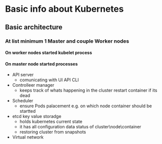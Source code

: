 # Basic info about Kubernetes

## Basic architecture

### At list minimum 1 Master and couple Worker nodes

#### On worker nodes started kubelet process


#### On master node started processes 
- API server 
    - comunicating with UI API CLI 
- Controlleer manager 
    - keeps track of whats happening in the cluster restart container if its dead
- Scheduler 
    - ensure Pods palacement e.g. on which node container should be startted
- etcd key value storadge
    - holds kubernetes current state
    - it has all configuration data status of cluster\node\container
    - restoring cluster from snapshots
- Virtual network